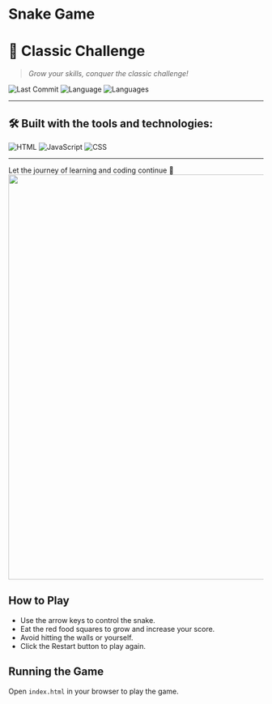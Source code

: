 # Snake Game

# 🧠 Classic Challenge

> _Grow your skills, conquer the classic challenge!_

![Last Commit](https://img.shields.io/badge/last%20commit-april-blue?style=flat&logo=git)
![Language](https://img.shields.io/badge/javascript-83.6%25-blue?style=flat&logo=javascript)
![Languages](https://img.shields.io/badge/languages-3-blue?style=flat)

---

## 🛠 Built with the tools and technologies:
![HTML](https://img.shields.io/badge/HTML-F7DF1E?style=flat&logo=HTML&logoColor=000)
![JavaScript](https://img.shields.io/badge/JavaScript-F7DF1E?style=flat&logo=javascript&logoColor=000)
![CSS](https://img.shields.io/badge/CSS-563D7C?style=flat&logo=css3&logoColor=white)

---

Let the journey of learning and coding continue 🚀
<image src="screenshot.png" height="800" width="900">

## How to Play

- Use the arrow keys to control the snake.
- Eat the red food squares to grow and increase your score.
- Avoid hitting the walls or yourself.
- Click the Restart button to play again.

## Running the Game

Open `index.html` in your browser to play the game.
